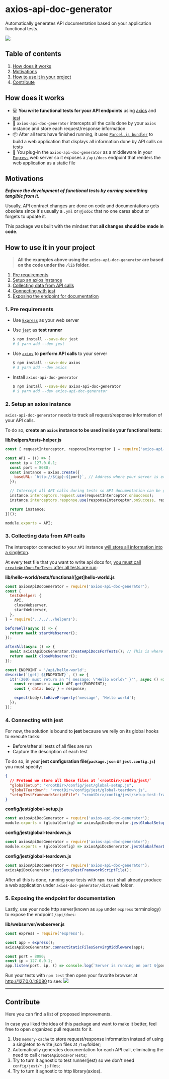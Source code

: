 # axios-api-doc-generator

Automatically generates API documentation based on your application functional tests.

![](https://i.imgur.com/qRW2Pge.png)


## Table of contents

1. [How does it works](#how-does-it-works)
1. [Motivations](#motivations)
1. [How to use it in your project](#how-to-use-it-in-your-project)
1. [Contribute](#contribute)


## How does it works

- 💻 **You write functional tests for your API endpoints** using [axios](https://github.com/axios/axios) and [jest](https://github.com/facebook/jest)
- 📕 `axios-api-doc-generator` intercepts all the calls done by your `axios` instance and store each request/response information
- 📦 After all tests have finished running, it uses [`Parcel.js bundler`](https://github.com/parcel-bundler/parcel) to build a web application that displays all information done by API calls on tests
- 💝 You plug-in the `axios-api-doc-generator` as a middleware in your [`Express`](https://expressjs.com/) web server so it exposes a `/api/docs` endpoint that renders the web application as a static file


## Motivations

_**Enforce the development of functional tests by earning something tangible from it.**_

Usually, API contract changes are done on code and documentations gets obsolete since it's usually a `.yml` or `@jsdoc` that no one cares about or forgets to update it.

This package was built with the mindset that **all changes should be made in code**.


## How to use it in your project

  > **All the examples above using the `axios-api-doc-generator` are based on the code under the `/lib` folder.**

  1. [Pre requirements](#1-pre-requirements)
  2. [Setup an axios instance](#2-setup-an-axios-instancet8c~)
  3. [Collecting data from API calls](#3-collecting-data-from-api-calls)
  4. [Connecting with jest](#4-connecting-with-jest)
  5. [Exposing the endpoint for documentation](#5-exposing-the-endpoint-for-documentation)


### 1. Pre requirements

- Use [`Express`](https://expressjs.com/) as your web server

- Use [`jest`](https://github.com/facebook/jest) as **test runner**

  ```bash
  $ npm install --save-dev jest
  # $ yarn add --dev jest
  ```

- Use [`axios`](https://github.com/axios/axios) to **perform API calls** to your server

  ```bash
  $ npm install --save-dev axios
  # $ yarn add --dev axios
  ```

- Install `axios-api-doc-generator`

  ```bash
  $ npm install --save-dev axios-api-doc-generator
  # $ yarn add --dev axios-api-doc-generator
  ```


### 2. Setup an axios instance

`axios-api-doc-generator` needs to track all request/response information of your API calls.

To do so, **create an `axios` instance to be used inside your functional tests:**

**lib/helpers/tests-helper.js**
```js
const { requestInterceptor, responseInterceptor } = require('axios-api-doc-generator');

const API = (() => {
  const ip = 127.0.0.1;
  const port = 8080;
  const instance = axios.create({
    baseURL: `http://${ip}:${port}`, // Address where your server is exposed
  });

  // Intercept all API calls during tests so API documentation can be generated automatically.
  instance.interceptors.request.use(requestInterceptor.onSuccess);
  instance.interceptors.response.use(responseInterceptor.onSuccess, responseInterceptor.onError);

  return instance;
})();

module.exports = API;
```

### 3. Collecting data from API calls

The interceptor connected to your `API` instance [will store all information into a singleton](#list-of-improvements).

At every test file that you want to write api docs for, [you must call `createApiDocsForTests` after all tests are run](#list-of-improvements):

**lib/hello-world/__tests__/functional/[get]hello-world.js**
```js
const axiosApiDocGenerator = require('axios-api-doc-generator');
const {
  testsHelper: {
    API,
    closeWebserver,
    startWebserver,
  },
} = require('../../../helpers');

beforeAll(async () => {
  return await startWebserver();
});

afterAll(async () => {
  await axiosApiDocGenerator.createApiDocsForTests(); // This is where the magic happens.
  return await closeWebserver();
});

const ENDPOINT = '/api/hello-world';
describe(`[get] ${ENDPOINT}`, () => {
  it('(200) must return an "{ message: \"Hello world\" }"', async () => {
    const response = await API.get(ENDPOINT);
    const { data: body } = response;

    expect(body).toHaveProperty('message', 'Hello world');
  });
});

```

### 4. Connecting with jest

For now, the solution is bound to **jest** because we relly on its global hooks to execute tasks:

* Before/after all tests of all files are run
* Capture the description of each test

To do so, in your **jest configuration file(`package.json` or `jest.config.js`)** you must specify:
```json
{
  // Pretend we store all those files at `<rootDir>/config/jest/`
  "globalSetup": "<rootDir>/config/jest/global-setup.js",
  "globalTeardown": "<rootDir>/config/jest/global-teardown.js",
  "setupTestFrameworkScriptFile": "<rootDir>/config/jest/setup-test-framework-script-file.js"
}
```

**config/jest/global-setup.js**
```js
const axiosApiDocGenerator = require('axios-api-doc-generator');
module.exports = (globalConfig) => axiosApiDocGenerator.jestGlobalSetup(globalConfig);
```

**config/jest/global-teardown.js**
```js
const axiosApiDocGenerator = require('axios-api-doc-generator');
module.exports = (globalConfig) => axiosApiDocGenerator.jestGlobalTearDown(globalConfig);
```

**config/jest/global-teardown.js**
```js
const axiosApiDocGenerator = require('axios-api-doc-generator');
axiosApiDocGenerator.jestSetupTestFrameworkScriptFile();
```

After all this is done, running your tests with `npm test` shall already produce a web application under `axios-doc-generator/dist/web` folder.


### 5. Exposing the endpoint for documentation

Lastly, use your node http server(known as `app` under `express` terminology) to expose the endpoint `/api/docs`:

**lib/webserver/webserver.js**
```js
const express = require('express');

const app = express();
axiosApiDocGenerator.connectStaticFilesServirgMiddleware(app);

const port = 8080;
const ip = 127.0.0.1;
app.listen(port, ip, () => console.log(`Server is running on port ${port}`));
```

Run your tests with `npm test` then open your favorite browser at http://127.0.0.1:8080 to see:
![](https://i.imgur.com/qRW2Pge.png)

-----

## Contribute

Here you can find a list of proposed improvements.

In case you liked the idea of this package and want to make it better, feel free to open organized pull requests for it.

1. Use `memory-cache` to store request/response information instead of using a singleton to write json files at `/tmp`folder;
2. Automatically generates documentation for each API call, eliminating the need to call `createApiDocsForTests`;
3. Try to turn it agnostic to test runner(jest) so we don't need `config/jest/*.js` files;
4. Try to turn it agnostic to http library(axios).
